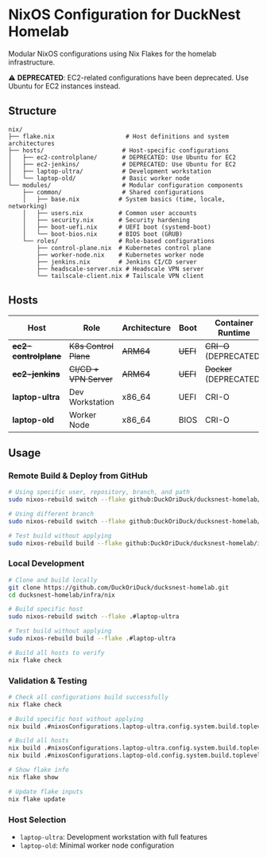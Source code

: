 # NixOS Configuration for DuckNest Homelab

Modular NixOS configurations using Nix Flakes for the homelab infrastructure.

⚠️ **DEPRECATED**: EC2-related configurations have been deprecated. Use Ubuntu for EC2 instances instead.

## Structure

```
nix/
├── flake.nix                    # Host definitions and system architectures
├── hosts/                      # Host-specific configurations
│   ├── ec2-controlplane/       # DEPRECATED: Use Ubuntu for EC2
│   ├── ec2-jenkins/            # DEPRECATED: Use Ubuntu for EC2
│   ├── laptop-ultra/           # Development workstation
│   └── laptop-old/             # Basic worker node
└── modules/                    # Modular configuration components
    ├── common/                 # Shared configurations
    │   ├── base.nix           # System basics (time, locale, networking)
    │   ├── users.nix          # Common user accounts
    │   ├── security.nix       # Security hardening
    │   ├── boot-uefi.nix      # UEFI boot (systemd-boot)
    │   └── boot-bios.nix      # BIOS boot (GRUB)
    └── roles/                 # Role-based configurations
        ├── control-plane.nix  # Kubernetes control plane
        ├── worker-node.nix    # Kubernetes worker node
        ├── jenkins.nix        # Jenkins CI/CD server
        ├── headscale-server.nix # Headscale VPN server
        └── tailscale-client.nix # Tailscale VPN client
```

## Hosts

| Host | Role | Architecture | Boot | Container Runtime |
|------|------|-------------|------|------------------|
| ~~**ec2-controlplane**~~ | ~~K8s Control Plane~~ | ~~ARM64~~ | ~~UEFI~~ | ~~CRI-O~~ (DEPRECATED) |
| ~~**ec2-jenkins**~~ | ~~CI/CD + VPN Server~~ | ~~ARM64~~ | ~~UEFI~~ | ~~Docker~~ (DEPRECATED) |
| **laptop-ultra** | Dev Workstation | x86_64 | UEFI | CRI-O |
| **laptop-old** | Worker Node | x86_64 | BIOS | CRI-O |

## Usage

### Remote Build & Deploy from GitHub

```bash
# Using specific user, repository, branch, and path
sudo nixos-rebuild switch --flake github:DuckOriDuck/ducksnest-homelab/infra/nix#laptop-ultra

# Using different branch
sudo nixos-rebuild switch --flake github:DuckOriDuck/ducksnest-homelab/main/infra/nix#laptop-old

# Test build without applying
sudo nixos-rebuild build --flake github:DuckOriDuck/ducksnest-homelab/infra/nix#laptop-ultra
```

### Local Development

```bash
# Clone and build locally
git clone https://github.com/DuckOriDuck/ducksnest-homelab.git
cd ducksnest-homelab/infra/nix

# Build specific host
sudo nixos-rebuild switch --flake .#laptop-ultra

# Test build without applying
sudo nixos-rebuild build --flake .#laptop-ultra

# Build all hosts to verify
nix flake check
```

### Validation & Testing

```bash
# Check all configurations build successfully
nix flake check

# Build specific host without applying
nix build .#nixosConfigurations.laptop-ultra.config.system.build.toplevel

# Build all hosts
nix build .#nixosConfigurations.laptop-ultra.config.system.build.toplevel
nix build .#nixosConfigurations.laptop-old.config.system.build.toplevel

# Show flake info
nix flake show

# Update flake inputs
nix flake update
```

### Host Selection

- `laptop-ultra`: Development workstation with full features
- `laptop-old`: Minimal worker node configuration